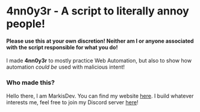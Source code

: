 # 4nn0y3r - A script to literally annoy people!

#### Please use this at your own discretion! Neither am I or anyone associated with the script responsible for what you do!

I made **4nn0y3r** to mostly practice Web Automation, but also to show how automation _could be_ used with malicious intent!

### Who made this?
Hello there, I am MarkisDev. You can find my website [here](https://markis.dev). I build whatever interests me, feel free to join my Discord server [here](https://discord.io/dev)!

